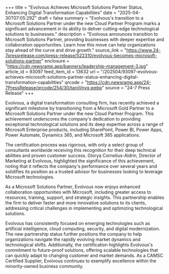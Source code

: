 +++
title = "Evolvous Achieves Microsoft Solutions Partner Status, Enhancing Digital Transformation Capabilities"
date = "2025-04-30T07:05:29Z"
draft = false
summary = "Evolvous's transition to a Microsoft Solutions Partner under the new Cloud Partner Program marks a significant advancement in its ability to deliver cutting-edge technological solutions to businesses."
description = "Evolvous announces transition to Microsoft Solutions Partner, providing businesses with deeper expertise and collaboration opportunities. Learn how this move can help organizations stay ahead of the curve and drive growth."
source_link = "https://www.24-7pressrelease.com/press-release/522310/evolvous-becomes-microsoft-solutions-partner"
enclosure = "https://cdn.newsramp.app/banners/leadership-management-3.jpg"
article_id = 93097
feed_item_id = 13632
url = "/202504/93097-evolvous-achieves-microsoft-solutions-partner-status-enhancing-digital-transformation-capabilities"
qrcode = "https://cdn.newsramp.app/24-7PressRelease/qrcode/254/30/taroVnyq.webp"
source = "24-7 Press Release"
+++

<p>Evolvous, a digital transformation consulting firm, has recently achieved a significant milestone by transitioning from a Microsoft Gold Partner to a Microsoft Solutions Partner under the new Cloud Partner Program. This achievement underscores the company's dedication to providing exceptional technological solutions and its deep expertise across a range of Microsoft Enterprise products, including SharePoint, Power BI, Power Apps, Power Automate, Dynamics 365, and Microsoft 365 applications.</p><p>The certification process was rigorous, with only a select group of consultants worldwide receiving this recognition for their deep technical abilities and proven customer success. Glorya Cornelius-Aldrin, Director of Marketing at Evolvous, highlighted the significance of this achievement, noting that it reflects the company's performance over several years and solidifies its position as a trusted advisor for businesses looking to leverage Microsoft technologies.</p><p>As a Microsoft Solutions Partner, Evolvous now enjoys enhanced collaboration opportunities with Microsoft, including greater access to resources, training, support, and strategic insights. This partnership enables the firm to deliver faster and more innovative solutions to its clients, addressing critical challenges in implementing and optimizing technological solutions.</p><p>Evolvous has consistently focused on emerging technologies such as artificial intelligence, cloud computing, security, and digital modernization. The new partnership status further positions the company to help organizations navigate the rapidly evolving market dynamics and technological shifts. Additionally, the certification highlights Evolvous's commitment to future-proof solutions, offering scalable technologies that can quickly adapt to changing customer and market demands. As a CAMSC Certified Supplier, Evolvous continues to exemplify excellence within the minority-owned business community.</p>
